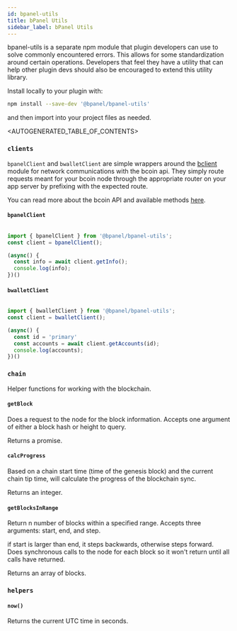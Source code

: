 ```yaml
---
id: bpanel-utils
title: bPanel Utils
sidebar_label: bPanel Utils
---
```


bpanel-utils is a separate npm module that plugin developers can use to solve commonly encountered errors. This allows for some standardization around certain operations. Developers that feel they have a utility that can help other plugin devs should also be encouraged to extend this utility library.

Install locally to your plugin with:

```bash
npm install --save-dev '@bpanel/bpanel-utils'
```

and then import into your project files as needed.

<AUTOGENERATED_TABLE_OF_CONTENTS>

### `clients`
`bpanelClient` and `bwalletClient` are simple wrappers around the [bclient](https://www.npmjs.com/package/bclient) module for network communications with the bcoin api. They simply route requests meant for your bcoin node through the appropriate router on your app server by prefixing with the expected route.

You can read more about the bcoin API and available methods [here](http://bcoin.io/api-docs/index.html#introduction).

#### `bpanelClient`
```javascript

import { bpanelClient } from '@bpanel/bpanel-utils';
const client = bpanelClient();

(async() {
  const info = await client.getInfo();
  console.log(info);
})()

```

#### `bwalletClient`

```javascript

import { bwalletClient } from '@bpanel/bpanel-utils';
const client = bwalletClient();

(async() {
  const id = 'primary'
  const accounts = await client.getAccounts(id);
  console.log(accounts);
})()

```

### `chain`
Helper functions for working with the blockchain.

#### `getBlock`
Does a request to the node for the block information. Accepts one argument of either a block hash or height to query.

Returns a promise.

#### `calcProgress`
Based on a chain start time (time of the genesis block) and the current chain tip time, will calculate the progress of the blockchain sync.

Returns an integer.

#### `getBlocksInRange`
Return n number of blocks within a specified range. Accepts three arguments: start, end, and step.

if start is larger than end, it steps backwards, otherwise steps forward. Does synchronous calls to the node for each block so it won't return until all calls have returned.

Returns an array of blocks.

### `helpers`
#### `now()`
Returns the current UTC time in seconds.
